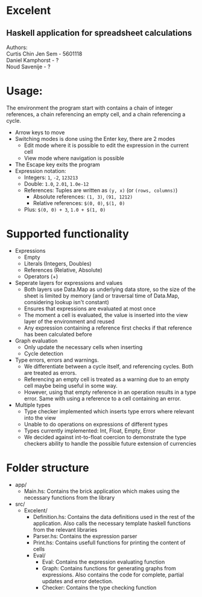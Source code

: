 # Excelent
## Haskell application for spreadsheet calculations

Authors:  
Curtis Chin Jen Sem - 5601118  
Daniel Kamphorst    - ?  
Noud   Savenije     - ?

# Usage: 
The environment the program start with contains a chain of integer references, a chain referencing an empty cell, and a chain referencing a cycle. 

- Arrow keys to move  
- Switching modes is done using the Enter key, there are 2 modes
  - Edit mode where it is possible to edit the expression in the current cell
  - View mode where navigation is possible
- The Escape key exits the program
- Expression notation:
  - Integers: `1`, `-2`, `123213` 
  - Double: `1.0`, `2.01`, `1.0e-12` 
  - References: Tuples are written as `(y, x)` (or `(rows, columns)`)
    - Absolute references: `(1, 3)`, `(91, 1212)`
    - Relative references: `$(0, 0)`, `$(1, 0)`
  - Plus: `$(0, 0) + 3`, `1.0 + $(1, 0)`

# Supported functionality
- Expressions
  - Empty
  - Literals (Integers, Doubles)
  - References (Relative, Absolute)
  - Operators (+)
- Seperate layers for expressions and values
  - Both layers use Data.Map as underlying data store, so the size of the sheet is limited by memory (and or traversal time of Data.Map, considering lookup isn't constant)
  - Ensures that expressions are evaluated at most once
  - The moment a cell is evaluated, the value is inserted into the view layer of the environment and reused
  - Any expression containing a reference first checks if that reference has been calculated before
- Graph evaluation
  - Only update the necessary cells when inserting
  - Cycle detection
- Type errors, errors and warnings.
  - We differentiate between a cycle itself, and referencing cycles. Both are treated as errors.
  - Referencing an empty cell is treated as a warning due to an empty cell maybe being useful in some way.
  - However, using that empty reference in an operation results in a type error. Same with using a reference to a cell containing an error.
- Multiple types
  -  Type checker implemented which inserts type errors where relevant into the view
  -  Unable to do operations on expressions of different types
  -  Types currently implemented: Int, Float, Empty, Error
  -  We decided against int-to-float coercion to demonstrate the type checkers ability to handle the possible future extension of  currencies

# Folder structure
- app/
  - Main.hs: Contains the brick application which makes using the necessary functions from the library
- src/
  - Excelent/
    - Definition.hs: Contains the data definitions used in the rest of the application. Also calls the necessary template haskell functions from the relevant libraries
    - Parser.hs: Contains the expression parser
    - Print.hs: Contains usefull functions for printing the content of cells
    - Eval/
      - Eval: Contains the expression evaluating function
      - Graph: Contains functions for generating graphs from expressions. Also contains the code for complete, partial updates and error detection.
      - Checker: Contains the type checking function